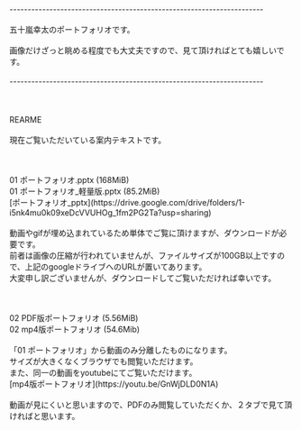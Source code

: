 <br>
----------------------------------------------------------------------
<br>
<br>
五十嵐幸太のポートフォリオです。<br>
<br>
画像だけざっと眺める程度でも大丈夫ですので、見て頂ければとても嬉しいです。<br>
<br>
----------------------------------------------------------------------
<br>
<br>
<br>
<br>
REARME<br>
<br>
現在ご覧いただいている案内テキストです。<br>
<br>
<br>
<br>
01 ポートフォリオ.pptx (168MiB)<br>
01 ポートフォリオ_軽量版.pptx (85.2MiB)<br>
 [ポートフォリオ_pptx](https://drive.google.com/drive/folders/1-i5nk4mu0k09xeDcVVUHOg_1fm2PG2Ta?usp=sharing) <br><br>
動画やgifが埋め込まれているため単体でご覧に頂けますが、ダウンロードが必要です。<br>
前者は画像の圧縮が行われていませんが、ファイルサイズが100GB以上ですので、上記のgoogleドライブへのURLが置いてあります。<br>
大変申し訳ございませんが、ダウンロードしてご覧いただければ幸いです。<br>
<br>
<br>
<br>
02 PDF版ポートフォリオ (5.56MiB)<br>
02 mp4版ポートフォリオ (54.6Mib)<br>
<br>
「01 ポートフォリオ」から動画のみ分離したものになります。<br>
サイズが大きくなくブラウザでも閲覧いただけます。<br>
また、同一の動画をyoutubeにてご覧いただけます。<br>
[mp4版ポートフォリオ](https://youtu.be/GnWjDLD0N1A) <br>
<br>
動画が見にくいと思いますので、PDFのみ閲覧していただくか、２タブで見て頂ければと思います。<br>
